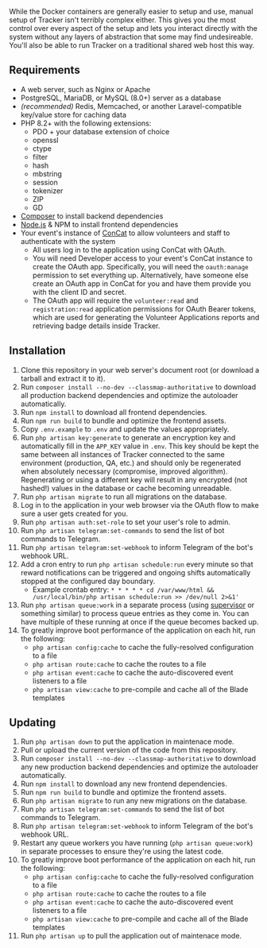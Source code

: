 While the Docker containers are generally easier to setup and use, manual setup of Tracker isn't terribly complex either.
This gives you the most control over every aspect of the setup and lets you interact directly with the system without any layers of abstraction that some may find undesireable.
You'll also be able to run Tracker on a traditional shared web host this way.

## Requirements

-   A web server, such as Nginx or Apache
-   PostgreSQL, MariaDB, or MySQL (8.0+) server as a database
-   _(recommended)_ Redis, Memcached, or another Laravel-compatible key/value store for caching data
-   PHP 8.2+ with the following extensions:
    -   PDO + your database extension of choice
    -   openssl
    -   ctype
    -   filter
    -   hash
    -   mbstring
    -   session
    -   tokenizer
    -   ZIP
    -   GD
-   [Composer](https://getcomposer.org) to install backend dependencies
-   [Node.js](https://nodejs.org) & NPM to install frontend dependencies
-   Your event's instance of [ConCat](https://concat.app) to allow volunteers and staff to authenticate with the system
    -   All users log in to the application using ConCat with OAuth.
    -   You will need Developer access to your event's ConCat instance to create the OAuth app.
        Specifically, you will need the `oauth:manage` permission to set everything up.
        Alternatively, have someone else create an OAuth app in ConCat for you and have them provide you with the client ID and secret.
    -   The OAuth app will require the `volunteer:read` and `registration:read` application permissions for OAuth Bearer tokens, which are used for generating the Volunteer Applications reports and retrieving badge details inside Tracker.

## Installation

1. Clone this repository in your web server's document root (or download a tarball and extract it to it).
1. Run `composer install --no-dev --classmap-authoritative` to download all production backend dependencies and optimize the autoloader automatically.
1. Run `npm install` to download all frontend dependencies.
1. Run `npm run build` to bundle and optimize the frontend assets.
1. Copy `.env.example` to `.env` and update the values appropriately.
1. Run `php artisan key:generate` to generate an encryption key and automatically fill in the `APP_KEY` value in `.env`.
   This key should be kept the same between all instances of Tracker connected to the same environment (production, QA, etc.) and should only be regenerated when absolutely necessary (compromise, improved algorithm).
   Regenerating or using a different key will result in any encrypted (not hashed!) values in the database or cache becoming unreadable.
1. Run `php artisan migrate` to run all migrations on the database.
1. Log in to the application in your web browser via the OAuth flow to make sure a user gets created for you.
1. Run `php artisan auth:set-role` to set your user's role to admin.
1. Run `php artisan telegram:set-commands` to send the list of bot commands to Telegram.
1. Run `php artisan telegram:set-webhook` to inform Telegram of the bot's webhook URL.
1. Add a cron entry to run `php artisan schedule:run` every minute so that reward notifications can be triggered and ongoing shifts automatically stopped at the configured day boundary.
    - Example crontab entry: `* * * * * cd /var/www/html && /usr/local/bin/php artisan schedule:run >> /dev/null 2>&1'`
1. Run `php artisan queue:work` in a separate process (using [supervisor](http://supervisord.org) or something similar) to process queue entries as they come in.
   You can have multiple of these running at once if the queue becomes backed up.
1. To greatly improve boot performance of the application on each hit, run the following:
    - `php artisan config:cache` to cache the fully-resolved configuration to a file
    - `php artisan route:cache` to cache the routes to a file
    - `php artisan event:cache` to cache the auto-discovered event listeners to a file
    - `php artisan view:cache` to pre-compile and cache all of the Blade templates

## Updating

1. Run `php artisan down` to put the application in maintenace mode.
1. Pull or upload the current version of the code from this repository.
1. Run `composer install --no-dev --classmap-authoritative` to download any new production backend dependencies and optimize the autoloader automatically.
1. Run `npm install` to download any new frontend dependencies.
1. Run `npm run build` to bundle and optimize the frontend assets.
1. Run `php artisan migrate` to run any new migrations on the database.
1. Run `php artisan telegram:set-commands` to send the list of bot commands to Telegram.
1. Run `php artisan telegram:set-webhook` to inform Telegram of the bot's webhook URL.
1. Restart any queue workers you have running (`php artisan queue:work`) in separate processes to ensure they're using the latest code.
1. To greatly improve boot performance of the application on each hit, run the following:
    - `php artisan config:cache` to cache the fully-resolved configuration to a file
    - `php artisan route:cache` to cache the routes to a file
    - `php artisan event:cache` to cache the auto-discovered event listeners to a file
    - `php artisan view:cache` to pre-compile and cache all of the Blade templates
1. Run `php artisan up` to pull the application out of maintenace mode.
